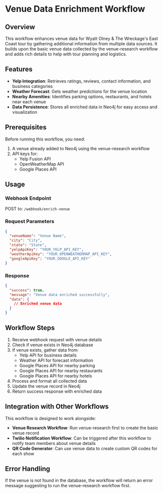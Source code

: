 # Venue Data Enrichment Workflow

## Overview

This workflow enhances venue data for Wyatt Olney & The Wreckage's East Coast tour by gathering additional information from multiple data sources. It builds upon the basic venue data collected by the venue-research workflow and adds rich details to help with tour planning and logistics.

## Features

- **Yelp Integration**: Retrieves ratings, reviews, contact information, and business categories
- **Weather Forecast**: Gets weather predictions for the venue location
- **Nearby Amenities**: Identifies parking options, restaurants, and hotels near each venue
- **Data Persistence**: Stores all enriched data in Neo4j for easy access and visualization

## Prerequisites

Before running this workflow, you need:

1. A venue already added to Neo4j using the venue-research workflow
2. API keys for:
   - Yelp Fusion API
   - OpenWeatherMap API
   - Google Places API

## Usage

### Webhook Endpoint

POST to: `/webhook/enrich-venue`

### Request Parameters

```json
{
  "venueName": "Venue Name",
  "city": "City",
  "state": "State",
  "yelpApiKey": "YOUR_YELP_API_KEY",
  "weatherApiKey": "YOUR_OPENWEATHERMAP_API_KEY",
  "googleApiKey": "YOUR_GOOGLE_API_KEY"
}
```

### Response

```json
{
  "success": true,
  "message": "Venue data enriched successfully",
  "data": {
    // Enriched venue data
  }
}
```

## Workflow Steps

1. Receive webhook request with venue details
2. Check if venue exists in Neo4j database
3. If venue exists, gather data from:
   - Yelp API for business details
   - Weather API for forecast information
   - Google Places API for nearby parking
   - Google Places API for nearby restaurants
   - Google Places API for nearby hotels
4. Process and format all collected data
5. Update the venue record in Neo4j
6. Return success response with enriched data

## Integration with Other Workflows

This workflow is designed to work alongside:

- **Venue Research Workflow**: Run venue-research first to create the basic venue record
- **Twilio Notification Workflow**: Can be triggered after this workflow to notify team members about venue details
- **QR Code Generator**: Can use venue data to create custom QR codes for each show

## Error Handling

If the venue is not found in the database, the workflow will return an error message suggesting to run the venue-research workflow first.
